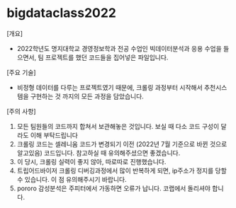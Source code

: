 # bigdataclass2022

[개요]
- 2022학년도 명지대학교 경영정보학과 전공 수업인 빅데이터분석과 응용 수업을 들으면서, 팀 프로젝트를 했던 코드들을 집어넣은 파일입니다.


[주요 기술]
- 비정형 데이터를 다루는 프로젝트였기 때문에, 크롤링 과정부터 시작해서 추천시스템을 구현하는 것 까지의 모든 과정을 담았습니다.

[주의 사항]
1. 모든 팀원들의 코드까지 합쳐서 보관해놓은 것입니다. 보실 때 다소 코드 구성이 달라도 이해 부탁드립니다
2. 크롤링 코드는 셀레니움 코드가 변경되기 이전 (2022년 7월 기준으로 바뀐 것으로 알고있음) 코드입니다. 참고하실 때 유의해주셨으면 좋겠습니다.
3. 이 당시, 크롤링 실력이 좋지 않아, 따로따로 진행했습니다.
4. 트립어드바이저 크롤링 디버깅과정에서 많이 반복하게 되면, ip주소가 정지를 당할 수 있습니다. 이 점 유의해주시기 바랍니다.
5. pororo 감성분석은 주피터에서 가동하면 오류가 납니다. 코랩에서 돌리셔야 합니다.
